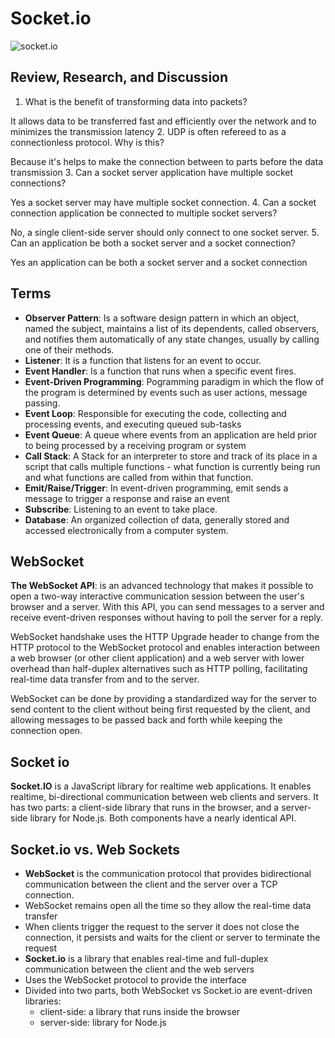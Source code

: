 # Socket.io

![socket.io](https://miro.medium.com/max/1624/0*xAADmPJN52Yy6XJV.jpg)

## Review, Research, and Discussion

1. What is the benefit of transforming data into packets?

It allows data to be transferred fast and efficiently over the network and to minimizes the transmission latency
2. UDP is often refereed to as a connectionless protocol. Why is this?

Because it's helps to make the connection between to parts before the data transmission
3. Can a socket server application have multiple socket connections?

Yes a socket server may have multiple socket connection.
4. Can a socket connection application be connected to multiple socket servers?

No, a single client-side server should only connect to one socket server.
5. Can an application be both a socket server and a socket connection?

Yes an application can be both a socket server and a socket connection

## Terms

- **Observer Pattern**: Is a software design pattern in which an object, named the subject, maintains a list of its dependents, called observers, and notifies them automatically of any state changes, usually by calling one of their methods.
- **Listener**: It is a function that listens for an event to occur.
- **Event Handler**: Is a function that runs when a specific event fires.
- **Event-Driven Programming**: Pogramming paradigm in which the flow of the program is determined by events such as user actions, message passing.
- **Event Loop**: Responsible for executing the code, collecting and processing events, and executing queued sub-tasks
- **Event Queue**: A queue where events from an application are held prior to being processed by a receiving program or system
- **Call Stack**: A Stack for an interpreter to store and track of its place in a script that calls multiple functions - what function is currently being run and what functions are called from within that function.
- **Emit/Raise/Trigger**: In event-driven programming, emit sends a message to trigger a response and raise an event
- **Subscribe**: Listening to an event to take place.
- **Database**: An organized collection of data, generally stored and accessed electronically from a computer system.

## WebSocket

**The WebSocket API**: is an advanced technology that makes it possible to open a two-way interactive communication session between the user's browser and a server. With this API, you can send messages to a server and receive event-driven responses without having to poll the server for a reply.

WebSocket handshake uses the HTTP Upgrade header to change from the HTTP protocol to the WebSocket protocol and enables interaction between a web browser (or other client application) and a web server with lower overhead than half-duplex alternatives such as HTTP polling, facilitating real-time data transfer from and to the server.

WebSocket can be done by providing a standardized way for the server to send content to the client without being first requested by the client, and allowing messages to be passed back and forth while keeping the connection open.

## Socket io

**Socket.IO** is a JavaScript library for realtime web applications. It enables realtime, bi-directional communication between web clients and servers. It has two parts: a client-side library that runs in the browser, and a server-side library for Node.js. Both components have a nearly identical API.

## Socket.io vs. Web Sockets

- **WebSocket** is the communication protocol that provides bidirectional communication between the client and the server over a TCP connection.
- WebSocket remains open all the time so they allow the real-time data transfer
- When clients trigger the request to the server it does not close the connection, it persists and waits for the client or server to terminate the request
- **Socket.io** is a library that enables real-time and full-duplex communication between the client and the web servers
- Uses the WebSocket protocol to provide the interface
- Divided into two parts, both WebSocket vs Socket.io are event-driven libraries:
  - client-side: a library that runs inside the browser
  - server-side: library for Node.js
